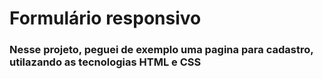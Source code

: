 # Formulário responsivo 
### Nesse projeto, peguei de exemplo uma pagina para cadastro, utilazando as tecnologias HTML e CSS
